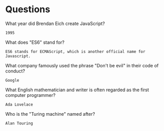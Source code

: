 # Questions

What year did Brendan Eich create JavaScript?

```
1995
```

What does "ES6" stand for?

```
ES6 stands for ECMAScript, which is another official name for Javascript.
```

What company famously used the phrase "Don't be evil" in their code of conduct?

```
Google
```

What English mathematician and writer is often regarded as the first computer programmer?

```
Ada Lovelace
```

Who is the "Turing machine" named after?

```
Alan Touring
```
